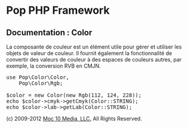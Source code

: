 Pop PHP Framework
=================

Documentation : Color
---------------------

La composante de couleur est un élément utile pour gérer et utiliser les objets de valeur de couleur. Il fournit également la fonctionnalité de convertir des valeurs de couleur à des espaces de couleurs autres, par exemple, la conversion RVB en CMJN.

<pre>
use Pop\Color\Color,
    Pop\Color\Rgb;

$color = new Color(new Rgb(112, 124, 228));
echo $color->cmyk->getCmyk(Color::STRING);
echo $color->lab->getLab(Color::STRING);
</pre>

(c) 2009-2012 [Moc 10 Media, LLC.](http://www.moc10media.com) All Rights Reserved.
